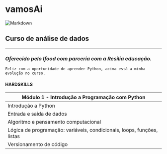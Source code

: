 # vamosAi
![Markdown](https://ik.imagekit.io/4y9ur9htnpx/ifood_tRwvW9t1W.jpeg)

 ## Curso de análise de dados
 *** 
 ### _Oferecido pelo Ifood com parceria com a Resilia educação._
    Feliz com a oportunidade de aprender Python, acima está a minha evolução no curso.  


#### **HARDSKILLS**
 | Módulo 1 - Introdução a Programação com Python | 
| -------------------------------------------------| 
| Introdução a Python | 
| Entrada e saída de dados | 
| Algoritmo e pensamento computacional | 
|Lógica de programação: variáveis, condicionais, loops, funções, listas|
|Versionamento de código|